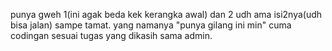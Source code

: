 punya gweh 1(ini agak beda kek kerangka awal) dan 2 udh ama isi2nya(udh bisa jalan) sampe tamat.
yang namanya "punya gilang ini min" cuma codingan sesuai tugas yang dikasih sama admin.
